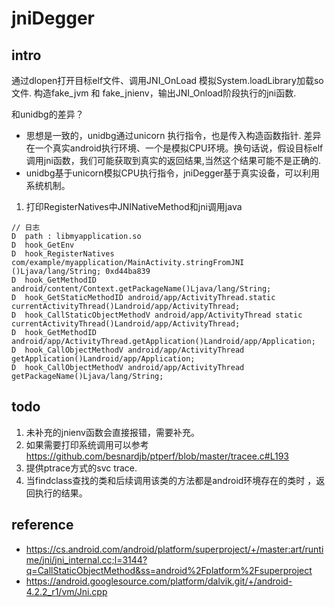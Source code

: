 # jniDegger

## intro
通过dlopen打开目标elf文件、调用JNI_OnLoad 模拟System.loadLibrary加载so文件. 
构造fake_jvm 和 fake_jnienv，输出JNI_Onload阶段执行的jni函数.

和unidbg的差异？
* 思想是一致的，unidbg通过unicorn 执行指令，也是传入构造函数指针. 差异在一个真实android执行环境、一个是模拟CPU环境。换句话说，假设目标elf调用jni函数，我们可能获取到真实的返回结果,当然这个结果可能不是正确的.
* unidbg基于unicorn模拟CPU执行指令，jniDegger基于真实设备，可以利用系统机制。

1. 打印RegisterNatives中JNINativeMethod和jni调用java
```agsl
// 日志
D  path : libmyapplication.so
D  hook_GetEnv
D  hook_RegisterNatives com/example/myapplication/MainActivity.stringFromJNI ()Ljava/lang/String; 0xd44ba839
D  hook_GetMethodID android/content/Context.getPackageName()Ljava/lang/String;
D  hook_GetStaticMethodID android/app/ActivityThread.static currentActivityThread()Landroid/app/ActivityThread;
D  hook_CallStaticObjectMethodV android/app/ActivityThread static currentActivityThread()Landroid/app/ActivityThread;
D  hook_GetMethodID android/app/ActivityThread.getApplication()Landroid/app/Application;
D  hook_CallObjectMethodV android/app/ActivityThread getApplication()Landroid/app/Application;
D  hook_CallObjectMethodV android/app/ActivityThread getPackageName()Ljava/lang/String;

```

## todo 
1. 未补充的jnienv函数会直接报错，需要补充。
2. 如果需要打印系统调用可以参考 https://github.com/besnardjb/ptperf/blob/master/tracee.c#L193
3. 提供ptrace方式的svc trace.
4. 当findclass查找的类和后续调用该类的方法都是android环境存在的类时 ，返回执行的结果。

## reference
* https://cs.android.com/android/platform/superproject/+/master:art/runtime/jni/jni_internal.cc;l=3144?q=CallStaticObjectMethod&ss=android%2Fplatform%2Fsuperproject
* https://android.googlesource.com/platform/dalvik.git/+/android-4.2.2_r1/vm/Jni.cpp
